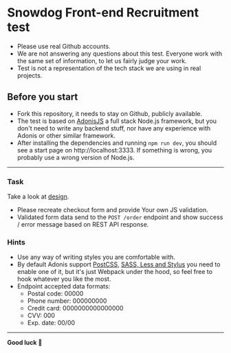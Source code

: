 # Snowdog Front-end Recruitment test

* Please use real Github accounts.
* We are not answering any questions about this test. Everyone work with the same set of information, to let us fairly judge your work.
* Test is not a representation of the tech stack we are using in real projects.

## Before you start
* Fork this repository, it needs to stay on Github, publicly available.
* The test is based on [AdonisJS](https://adonisjs.com/) a full stack Node.js framework, but you don't need to write any backend stuff, nor have any experience with Adonis or other similar framework.
* After installing the dependencies and running `npm run dev`, you should see a start page on http://localhost:3333. If something is wrong, you probably use a wrong version of Node.js.

---

### Task
Take a look at [design](https://www.figma.com/file/ppND0SVAQm1A7H39jABzSp/Front-end-Recruitment-test).

* Please recreate checkout form and provide Your own JS validation.
* Validated form data send to the `POST /order` endpoint and show success / error message based on REST API response.


### Hints
* Use any way of writing styles you are comfortable with.
* By default Adonis support [PostCSS](https://docs.adonisjs.com/guides/assets-manager#setup-postcss), [SASS, Less and Stylus](https://docs.adonisjs.com/guides/assets-manager#setup-sass-less-and-stylus) you need to enable one of it, but it's just Webpack under the hood, so feel free to hook whatever you like the most.
* Endpoint accepted data formats:
  * Postal code: 00000
  * Phone number: 000000000
  * Credit card: 0000000000000000
  * CVV: 000
  * Exp. date: 00/00


---

**Good luck 🤗**
